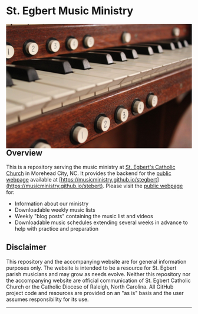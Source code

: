 # St. Egbert Music Ministry

<img align="left" src="assets/images/organ_keyboard.jpg">

<br/><br/>

## Overview

This is a repository serving the music ministry at [St. Egbert's Catholic Church](https://www.stegbertcatholicchurch.org/) in Morehead City, NC. It provides the backend for the [public webpage](https://musicministry.github.io/stegbert) available at [https://musicministry.github.io/stegbert](https://musicministry.github.io/stebert). Please visit the [public webpage](https://musicministry.github.io/stegbert) for:

* Information about our ministry
* Downloadable weekly music lists
* Weekly "blog posts" containing the music list and videos
* Downloadable music schedules extending several weeks in advance to help with practice and preparation

## Disclaimer

This repository and the accompanying website are for general information purposes only. The website is intended to be a resource for St. Egbert parish musicians and may grow as needs evolve. Neither this repository nor the accompanying website are official communication of St. Egbert Catholic Church or the Catholic Diocese of Raleigh, North Carolina. All GitHub project code and resources are provided on an "as is" basis and the user assumes responsibility for its use.

---
